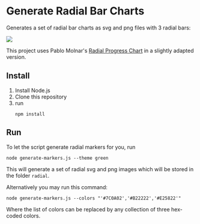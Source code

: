 # Generate Radial Bar Charts

Generates a set of radial bar charts as svg and png files with 3 radial bars:

<img src="https://api.geofy.de/images/radial/marine/7/3/8.svg">


This project uses Pablo Molnar's [Radial Progress Chart](https://github.com/pablomolnar/radial-progress-chart)
in a slightly adapted version.

## Install
1. Install Node.js
1. Clone this repository
1. run <pre><code>npm install</code></pre>

## Run
To let the script generate radial markers for you, run
<pre><code>node generate-markers.js --theme green</code></pre>
This will generate a set of radial svg and png images which will be stored in the folder <code>radial</code>.

Alternatively you may run this command: 
<pre><code>node generate-markers.js --colors "'#7C0A02','#B22222','#E25822'"</code></pre>
Where the list of colors can be replaced by any collection of three hex-coded colors. 
